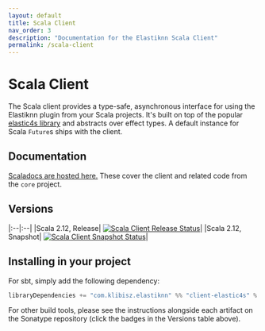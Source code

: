 ```yaml
---
layout: default
title: Scala Client
nav_order: 3
description: "Documentation for the Elastiknn Scala Client"
permalink: /scala-client
---
```


# Scala Client

The Scala client provides a type-safe, asynchronous interface for using the Elastiknn plugin from your Scala projects.
It's built on top of the popular [elastic4s library](https://github.com/sksamuel/elastic4s) and abstracts over effect types.
A default instance for Scala `Future`s ships with the client.

## Documentation

<a href="{{ site.baseurl}}/docs/scaladoc/com/klibisz/elastiknn/client/" target="_blank">Scaladocs are hosted here.</a> These cover the client and related code from the `core` project.

## Versions

|:--|:--|
|Scala 2.12, Release| [![Scala Client Release Status][Badge-Scala-Release]][Link-Scala-Release]|
|Scala 2.12, Snapshot| [![Scala Client Snapshot Status][Badge-Scala-Snapshot]][Link-Scala-Snapshot]|

[Link-Scala-Release]: https://search.maven.org/search?q=g:com.klibisz.elastiknn
[Link-Scala-Snapshot]: https://oss.sonatype.org/#nexus-search;quick~com.klibisz.elastiknn

[Badge-Scala-Release]: https://img.shields.io/nexus/r/com.klibisz.elastiknn/client-elastic4s_2.12?server=https%3A%2F%2Foss.sonatype.org&style=flat-square
[Badge-Scala-Snapshot]: https://img.shields.io/nexus/s/com.klibisz.elastiknn/client-elastic4s_2.12?server=https%3A%2F%2Foss.sonatype.org&style=flat-square

## Installing in your project

For sbt, simply add the following dependency:

```scala
libraryDependencies += "com.klibisz.elastiknn" %% "client-elastic4s" % <version above>
```

For other build tools, please see the instructions alongside each artifact on the Sonatype repository (click the badges in the Versions table above).





